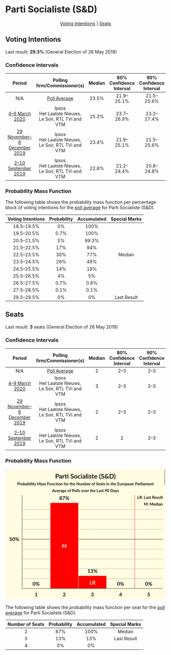 # Parti Socialiste (S&D)

<p align="center"><a href="#voting-intentions">Voting Intentions</a> | <a href="#seats">Seats</a></p>

## Voting Intentions

Last result: **29.3%** (General Election of 26 May 2019)

### Confidence Intervals

| Period     | Polling firm/Commissioner(s) | Median | 80% Confidence Interval | 90% Confidence Interval | 95% Confidence Interval | 99% Confidence Interval |
|:----------:|:----------------:|:-----------:|:-----------------------:|:-----------------------:|:-----------------------:|:-----------------------:|
| N/A | [Poll Average](average.html) | 23.5% | 21.9–25.1% | 21.5–25.6% | 21.1–25.9% | 20.4–26.8% |
| [4–9 March 2020](2020-03-09-Ipsos.html) | Ipsos <br> Het Laatste Nieuws, Le Soir, RTL TVi and VTM | 25.3% | 23.7–26.9% | 23.2–27.4% | 22.8–27.8% | 22.1–28.7% |
| [29 November–6 December 2019](2019-12-06-Ipsos.html) | Ipsos <br> Het Laatste Nieuws, Le Soir, RTL TVi and VTM | 23.4% | 21.9–25.1% | 21.5–25.6% | 21.1–26.0% | 20.4–26.8% |
| [2–10 September 2019](2019-09-10-Ipsos.html) | Ipsos <br> Het Laatste Nieuws, Le Soir, RTL TVi and VTM | 22.8% | 21.2–24.4% | 20.8–24.8% | 20.5–25.2% | 19.8–26.0% |

### Probability Mass Function

The following table shows the probability mass function per percentage block of voting intentions for the [poll average](average.html) for Parti Socialiste (S&D).

| Voting Intentions | Probability | Accumulated | Special Marks |
|:-----------------:|:-----------:|:-----------:|:-------------:|
| 18.5–19.5% | 0% | 100% |  |
| 19.5–20.5% | 0.7% | 100% |  |
| 20.5–21.5% | 5% | 99.3% |  |
| 21.5–22.5% | 17% | 94% |  |
| 22.5–23.5% | 30% | 77% | Median |
| 23.5–24.5% | 28% | 48% |  |
| 24.5–25.5% | 14% | 19% |  |
| 25.5–26.5% | 4% | 5% |  |
| 26.5–27.5% | 0.7% | 0.8% |  |
| 27.5–28.5% | 0.1% | 0.1% |  |
| 28.5–29.5% | 0% | 0% | Last Result |


## Seats

Last result: **3** seats (General Election of 26 May 2019)

### Confidence Intervals

| Period     | Polling firm/Commissioner(s) | Median | 80% Confidence Interval | 90% Confidence Interval | 95% Confidence Interval | 99% Confidence Interval |
|:----------:|:----------------:|:------:|:-----------------------:|:-----------------------:|:-----------------------:|:-----------------------:|
| N/A | [Poll Average](average.html) | 2 | 2–3 | 2–3 | 2–3 | 2–3 |
| [4–9 March 2020](2020-03-09-Ipsos.html) | Ipsos <br> Het Laatste Nieuws, Le Soir, RTL TVi and VTM | 3 | 2–3 | 2–3 | 2–3 | 2–3 |
| [29 November–6 December 2019](2019-12-06-Ipsos.html) | Ipsos <br> Het Laatste Nieuws, Le Soir, RTL TVi and VTM | 2 | 2–3 | 2–3 | 2–3 | 2–3 |
| [2–10 September 2019](2019-09-10-Ipsos.html) | Ipsos <br> Het Laatste Nieuws, Le Soir, RTL TVi and VTM | 2 | 2 | 2–3 | 2–3 | 2–3 |

### Probability Mass Function

![Graph with seats probability mass function not yet produced](average-seats-pmf-partisocialistesd.png "Seats Probability Mass Function")

The following table shows the probability mass function per seat for the [poll average](average.html) for Parti Socialiste (S&D).

| Number of Seats | Probability | Accumulated | Special Marks |
|:---------------:|:-----------:|:-----------:|:-------------:|
| 2 | 87% | 100% | Median |
| 3 | 13% | 13% | Last Result |
| 4 | 0% | 0% |  |



